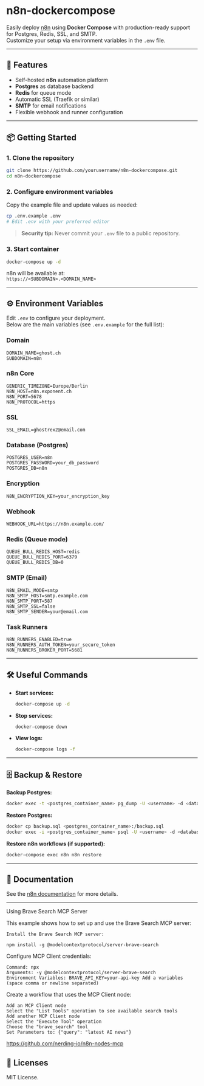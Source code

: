 # n8n-dockercompose

Easily deploy [n8n](https://n8n.io/) using **Docker Compose** with production-ready support for Postgres, Redis, SSL, and SMTP.  
Customize your setup via environment variables in the `.env` file.

---

## 🚀 Features

- Self-hosted **n8n** automation platform
- **Postgres** as database backend
- **Redis** for queue mode
- Automatic SSL (Traefik or similar)
- **SMTP** for email notifications
- Flexible webhook and runner configuration

---

## 📦 Getting Started

### 1. Clone the repository

```bash
git clone https://github.com/yourusername/n8n-dockercompose.git
cd n8n-dockercompose
```

### 2. Configure environment variables

Copy the example file and update values as needed:

```bash
cp .env.example .env
# Edit .env with your preferred editor
```

> **Security tip:** Never commit your `.env` file to a public repository.

### 3. Start container

```bash
docker-compose up -d
```

n8n will be available at:  
`https://<SUBDOMAIN>.<DOMAIN_NAME>`

---

## ⚙️ Environment Variables

Edit `.env` to configure your deployment.  
Below are the main variables (see `.env.example` for the full list):

### Domain

```env
DOMAIN_NAME=ghost.ch
SUBDOMAIN=n8n
```

### n8n Core

```env
GENERIC_TIMEZONE=Europe/Berlin
N8N_HOST=n8n.exponent.ch
N8N_PORT=5678
N8N_PROTOCOL=https
```

### SSL

```env
SSL_EMAIL=ghostrex2@email.com
```

### Database (Postgres)

```env
POSTGRES_USER=n8n
POSTGRES_PASSWORD=your_db_password
POSTGRES_DB=n8n
```

### Encryption

```env
N8N_ENCRYPTION_KEY=your_encryption_key
```

### Webhook

```env
WEBHOOK_URL=https://n8n.example.com/
```

### Redis (Queue mode)

```env
QUEUE_BULL_REDIS_HOST=redis
QUEUE_BULL_REDIS_PORT=6379
QUEUE_BULL_REDIS_DB=0
```

### SMTP (Email)

```env
N8N_EMAIL_MODE=smtp
N8N_SMTP_HOST=smtp.example.com
N8N_SMTP_PORT=587
N8N_SMTP_SSL=false
N8N_SMTP_SENDER=your@email.com
```

### Task Runners

```env
N8N_RUNNERS_ENABLED=true
N8N_RUNNERS_AUTH_TOKEN=your_secure_token
N8N_RUNNERS_BROKER_PORT=5681
```

---

## 🛠️ Useful Commands

- **Start services:**
  ```bash
  docker-compose up -d
  ```
- **Stop services:**
  ```bash
  docker-compose down
  ```
- **View logs:**
  ```bash
  docker-compose logs -f
  ```
---

## 🗄️ Backup & Restore

**Backup Postgres:**
```bash
docker exec -t <postgres_container_name> pg_dump -U <username> -d <database> > backup.sql
```

**Restore Postgres:**
```bash
docker cp backup.sql <postgres_container_name>:/backup.sql
docker exec -i <postgres_container_name> psql -U <username> -d <database> < /backup.sql
```

**Restore n8n workflows (if supported):**
```bash
docker-compose exec n8n n8n restore
```

---

## 📖 Documentation

See the [n8n documentation](https://docs.n8n.io/) for more details.

---
Using Brave Search MCP Server

This example shows how to set up and use the Brave Search MCP server:

    Install the Brave Search MCP server:

    npm install -g @modelcontextprotocol/server-brave-search

Configure MCP Client credentials:

    Command: npx
    Arguments: -y @modelcontextprotocol/server-brave-search
    Environment Variables: BRAVE_API_KEY=your-api-key Add a variables (space comma or newline separated)

Create a workflow that uses the MCP Client node:

    Add an MCP Client node
    Select the "List Tools" operation to see available search tools
    Add another MCP Client node
    Select the "Execute Tool" operation
    Choose the "brave_search" tool
    Set Parameters to: {"query": "latest AI news"}


https://github.com/nerding-io/n8n-nodes-mcp

## 📝 Licenses

MIT License.
